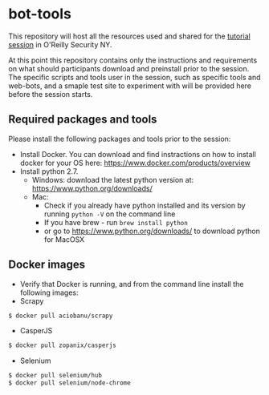 # bot-tools

This repository will host all the resources used and shared for the [tutorial session](http://conferences.oreilly.com/security/network-data-security-ny/public/schedule/detail/52989) in O'Reilly Security NY.

At this point this repository contains only the instructions and requirements on what should participants download and preinstall prior to the session. 
The specific scripts and tools user in the session, such as specific tools and web-bots, and a smaple test site to experiment with will be provided here before the session starts.

## Required packages and tools
Please install the following packages and tools prior to the session:
* Install Docker. You can download and find instractions on how to install docker for your OS here: https://www.docker.com/products/overview
* Install python 2.7.
  * Windows: download the latest python version at: https://www.python.org/downloads/
  * Mac: 
    * Check if you already have python installed and its version by running `python -V` on the command line
    * If you have brew - run `brew install python`
    * or go to https://www.python.org/downloads/ to download python for MacOSX

## Docker images
* Verify that Docker is running, and from the command line install the following images:
* Scrapy
```bash
$ docker pull aciobanu/scrapy
```
* CasperJS 
```bash
$ docker pull zopanix/casperjs
```
* Selenium
```bash
$ docker pull selenium/hub
$ docker pull selenium/node-chrome
```
